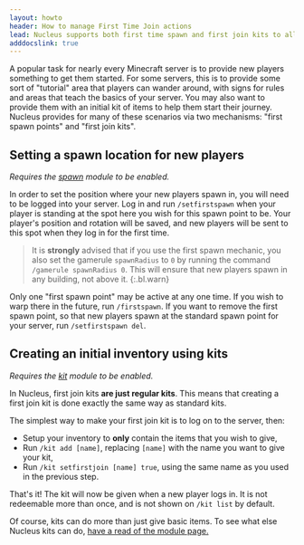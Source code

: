 ```yaml
---
layout: howto
header: How to manage First Time Join actions  
lead: Nucleus supports both first time spawn and first join kits to allow you to aid all your new players. 
adddocslink: true
---
```


A popular task for nearly every Minecraft server is to provide new players something to get them started. For some servers, 
this is to provide some sort of "tutorial" area that players can wander around, with signs for rules and areas that teach
the basics of your server. You may also want to provide them with an initial kit of items to help them start their journey.
Nucleus provides for many of these scenarios via two mechanisms: "first spawn points" and "first join kits".

## Setting a spawn location for new players

_Requires the [spawn](../modules/spawn.html) module to be enabled._

In order to set the position where your new players spawn in, you will need to be logged into your server. Log in and run
 `/setfirstspawn` when your player is standing at the spot here you wish for this spawn point to be. Your player's position
 and rotation will be saved, and new players will be sent to this spot when they log in for the first time.

> It is **strongly** advised that if you use the first spawn mechanic, you also set the gamerule `spawnRadius` to  `0` 
> by running the command `/gamerule spawnRadius 0`.
> This will ensure that new players spawn in any building, not above it.
{:.bl.warn}
 
Only one "first spawn point" may be active at any one time. If you wish to warp there in the future, run `/firstspawn`.
If you want to remove the first spawn point, so that new players spawn at the standard spawn point for your server,
run `/setfirstspawn del`.

## Creating an initial inventory using kits

_Requires the [kit](../modules/kit.html) module to be enabled._

In Nucleus, first join kits **are just regular kits**. This means that creating a first join kit is done exactly the same
way as standard kits. 

The simplest way to make your first join kit is to log on to the server, then:
 
 * Setup your inventory to **only** contain the items that you wish to give,
 * Run `/kit add [name]`, replacing `[name]` with the name you want to give your kit,
 * Run `/kit setfirstjoin [name] true`, using the same name as you used in the previous step.
 
That's it! The kit will now be given when a new player logs in. It is not redeemable more than once, and is not shown on
`/kit list` by default.

Of course, kits can do more than just give basic items. To see what else Nucleus kits can do, [have a read of the module 
page.](../modules/kit.html)